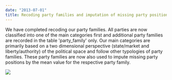 ```yaml
---
date: "2013-07-01"
title: Recoding party families and imputation of missing party positions
---
```


We have completed recoding our party families. All parties are now classified into one of the main categories first and additional party families are recorded in the table 'party_family' only. Our main categories are primarily based on a two dimensional perspective (state/market and liberty/authority) of the political space and follow other typologies of party families. These party families are now also used to impute missing party positions by the mean value for the respective party family.

![](/images/parliament-netherlands.jpg)
